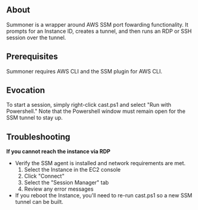 ## About
Summoner is a wrapper around AWS SSM port fowarding functionality. It prompts for an Instance ID, creates a tunnel, and then runs an RDP or SSH session over the tunnel. 

## Prerequisites
Summoner requires AWS CLI and the SSM plugin for AWS CLI.

## Evocation
To start a session, simply right-click cast.ps1 and select "Run with Powershell." Note that the Powershell window must remain open for the SSM tunnel to stay up. 

## Troubleshooting
**If you cannot reach the instance via RDP**
- Verify the SSM agent is installed and network requirements are met. 
    1. Select the Instance in the EC2 console
    2. Click "Connect"
    3. Select the "Session Manager" tab 
    4. Review any error messages 
- If you reboot the Instance, you'll need to re-run cast.ps1 so a new SSM tunnel can be built.